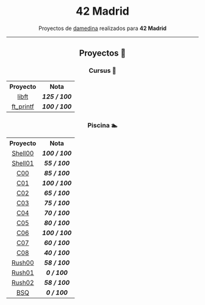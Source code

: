 <p align="center">
   <h1 align="center">42 Madrid</h1>
</p>

<p align="center">
  Proyectos de <a href="https://profile.intra.42.fr/users/damedina" target="blank">damedina</a> realizados para <strong>42 Madrid</strong>
</p>

---

<p align="center">
   <h2 align="center">Proyectos 📄​</h2>
</p>

<p align="center">
   <h3 align="center">Cursus 🚀​</h3>
</p>

<table align="center">
  <tr>
    <th>Proyecto</th>
    <th>Nota</th>
  </tr>
  <tr>
    <td align="center"><a href="https://github.com/dani-mg-05/libft">libft</a></td>
    <td align="center"><strong><i>125 / 100</i></strong></td>
  </tr>
  <tr>
    <td align="center"><a href="https://github.com/dani-mg-05/ft_printf">ft_printf</a></td>
    <td align="center"><strong><i>100 / 100</i></strong></td>
  </tr>
</table>

<p align="center">
   <h3 align="center">Piscina 🏊​​</h3>
</p>

<table align="center">
  <tr>
    <th>Proyecto</th>
    <th>Nota</th>
  </tr>
  <tr>
    <td align="center"><a href="https://github.com/dani-mg-05/Shell00">Shell00</a></td>
    <td align="center"><strong><i>100 / 100</i></strong></td>
  </tr>
  <tr>
    <td align="center"><a href="https://github.com/dani-mg-05/Shell01">Shell01</a></td>
    <td align="center"><strong><i>55 / 100</i></strong></td>
  </tr>
  <tr>
    <td align="center"><a href="https://github.com/dani-mg-05/C00">C00</a></td>
    <td align="center"><strong><i>85 / 100</i></strong></td>
  </tr>
  <tr>
    <td align="center"><a href="https://github.com/dani-mg-05/C01">C01</a></td>
    <td align="center"><strong><i>100 / 100</i></strong></td>
  </tr>
  <tr>
    <td align="center"><a href="https://github.com/dani-mg-05/C02">C02</a></td>
    <td align="center"><strong><i>65 / 100</i></strong></td>
  </tr>
  <tr>
    <td align="center"><a href="https://github.com/dani-mg-05/C03">C03</a></td>
    <td align="center"><strong><i>75 / 100</i></strong></td>
  </tr>
  <tr>
    <td align="center"><a href="https://github.com/dani-mg-05/C04">C04</a></td>
    <td align="center"><strong><i>70 / 100</i></strong></td>
  </tr>
  <tr>
    <td align="center"><a href="https://github.com/dani-mg-05/C05">C05</a></td>
    <td align="center"><strong><i>80 / 100</i></strong></td>
  </tr>
  <tr>
    <td align="center"><a href="https://github.com/dani-mg-05/C06">C06</a></td>
    <td align="center"><strong><i>100 / 100</i></strong></td>
  </tr>
  <tr>
    <td align="center"><a href="https://github.com/dani-mg-05/C07">C07</a></td>
    <td align="center"><strong><i>60 / 100</i></strong></td>
  </tr>
  <tr>
    <td align="center"><a href="https://github.com/dani-mg-05/C08">C08</a></td>
    <td align="center"><strong><i>40 / 100</i></strong></td>
  </tr>
  <tr>
    <td align="center"><a href="https://github.com/dani-mg-05/Rush00">Rush00</a></td>
    <td align="center"><strong><i>58 / 100</i></strong></td>
  </tr>
  <tr>
    <td align="center"><a href="https://github.com/dani-mg-05/Rush01">Rush01</a></td>
    <td align="center"><strong><i>0 / 100</i></strong></td>
  </tr>
  <tr>
    <td align="center"><a href="https://github.com/dani-mg-05/Rush02">Rush02</a></td>
    <td align="center"><strong><i>58 / 100</i></strong></td>
  </tr>
  <tr>
    <td align="center"><a href="https://github.com/dani-mg-05/BSQ">BSQ</a></td>
    <td align="center"><strong><i>0 / 100</i></strong></td>
  </tr>
</table>
